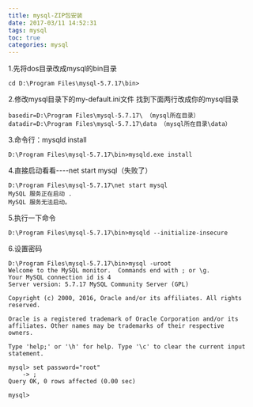 ```yaml
---
title: mysql-ZIP包安装
date: 2017-03/11 14:52:31
tags: mysql
toc: true
categories: mysql
---
```

1.先将dos目录改成mysql的bin目录
```
cd D:\Program Files\mysql-5.7.17\bin>
```
2.修改mysql目录下的my-default.ini文件
找到下面两行改成你的mysql目录
```
basedir=D:\Program Files\mysql-5.7.17\ （mysql所在目录）
datadir=D:\Program Files\mysql-5.7.17\data （mysql所在目录\data）
```
3.命令行：mysqld install
```
D:\Program Files\mysql-5.7.17\bin>mysqld.exe install
```
4.直接启动看看----net start mysql（失败了）
```
D:\Program Files\mysql-5.7.17\net start mysql
MySQL 服务正在启动 .
MySQL 服务无法启动。
```

5.执行一下命令
```
D:\Program Files\mysql-5.7.17\bin>mysqld --initialize-insecure
```
6.设置密码
```
D:\Program Files\mysql-5.7.17\bin>mysql -uroot
Welcome to the MySQL monitor.  Commands end with ; or \g.
Your MySQL connection id is 4
Server version: 5.7.17 MySQL Community Server (GPL)

Copyright (c) 2000, 2016, Oracle and/or its affiliates. All rights reserved.

Oracle is a registered trademark of Oracle Corporation and/or its
affiliates. Other names may be trademarks of their respective
owners.

Type 'help;' or '\h' for help. Type '\c' to clear the current input statement.

mysql> set password="root"
    -> ;
Query OK, 0 rows affected (0.00 sec)

mysql>
```
